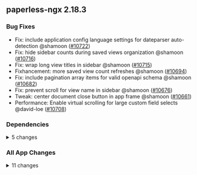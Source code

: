 ## paperless-ngx 2.18.3

### Bug Fixes

- Fix: include application config language settings for dateparser auto-detection @shamoon ([#10722](https://github.com/paperless-ngx/paperless-ngx/pull/10722))
- Fix: hide sidebar counts during saved views organization @shamoon ([#10716](https://github.com/paperless-ngx/paperless-ngx/pull/10716))
- Fix: wrap long view titles in sidebar @shamoon ([#10715](https://github.com/paperless-ngx/paperless-ngx/pull/10715))
- Fixhancement: more saved view count refreshes @shamoon ([#10694](https://github.com/paperless-ngx/paperless-ngx/pull/10694))
- Fix: include pagination array items for valid openapi schema @shamoon ([#10682](https://github.com/paperless-ngx/paperless-ngx/pull/10682))
- Fix: prevent scroll for view name in sidebar @shamoon ([#10676](https://github.com/paperless-ngx/paperless-ngx/pull/10676))
- Tweak: center document close button in app frame @shamoon ([#10661](https://github.com/paperless-ngx/paperless-ngx/pull/10661))
- Performance: Enable virtual scrolling for large custom field selects @david-loe ([#10708](https://github.com/paperless-ngx/paperless-ngx/pull/10708))

### Dependencies

<details>
<summary>5 changes</summary>

- Chore(deps): Update granian[uvloop] requirement from ~=2.4.1 to ~=2.5.1 @[dependabot[bot]](https://github.com/apps/dependabot) ([#10529](https://github.com/paperless-ngx/paperless-ngx/pull/10529))
- Chore(deps): Bump the small-changes group across 1 directory with 6 updates @[dependabot[bot]](https://github.com/apps/dependabot) ([#10714](https://github.com/paperless-ngx/paperless-ngx/pull/10714))
- docker-compose(deps): Bump library/mariadb from 11 to 12 in /docker/compose @[dependabot[bot]](https://github.com/apps/dependabot) ([#10621](https://github.com/paperless-ngx/paperless-ngx/pull/10621))
- docker-compose(deps): Bump gotenberg/gotenberg from 8.20 to 8.22 in /docker/compose @[dependabot[bot]](https://github.com/apps/dependabot) ([#10687](https://github.com/paperless-ngx/paperless-ngx/pull/10687))
- docker(deps): Bump astral-sh/uv from 0.8.8-python3.12-bookworm-slim to 0.8.13-python3.12-bookworm-slim @[dependabot[bot]](https://github.com/apps/dependabot) ([#10685](https://github.com/paperless-ngx/paperless-ngx/pull/10685))
</details>

### All App Changes

<details>
<summary>11 changes</summary>

- Fix: include application config language settings for dateparser auto-detection @shamoon ([#10722](https://github.com/paperless-ngx/paperless-ngx/pull/10722))
- Chore(deps): Update granian[uvloop] requirement from ~=2.4.1 to ~=2.5.1 @[dependabot[bot]](https://github.com/apps/dependabot) ([#10529](https://github.com/paperless-ngx/paperless-ngx/pull/10529))
- Chore(deps): Bump the small-changes group across 1 directory with 6 updates @[dependabot[bot]](https://github.com/apps/dependabot) ([#10714](https://github.com/paperless-ngx/paperless-ngx/pull/10714))
- Fix: hide sidebar counts during saved views organization @shamoon ([#10716](https://github.com/paperless-ngx/paperless-ngx/pull/10716))
- Fix: wrap long view titles in sidebar @shamoon ([#10715](https://github.com/paperless-ngx/paperless-ngx/pull/10715))
- Performance: Enable virtual scrolling for large custom field selects @david-loe ([#10708](https://github.com/paperless-ngx/paperless-ngx/pull/10708))
- Chore: refactor document details component @shamoon ([#10662](https://github.com/paperless-ngx/paperless-ngx/pull/10662))
- Fixhancement: more saved view count refreshes @shamoon ([#10694](https://github.com/paperless-ngx/paperless-ngx/pull/10694))
- Fix: include pagination array items for valid openapi schema @shamoon ([#10682](https://github.com/paperless-ngx/paperless-ngx/pull/10682))
- Fix: prevent scroll for view name in sidebar @shamoon ([#10676](https://github.com/paperless-ngx/paperless-ngx/pull/10676))
- Tweak: center document close button in app frame @shamoon ([#10661](https://github.com/paperless-ngx/paperless-ngx/pull/10661))
</details>
